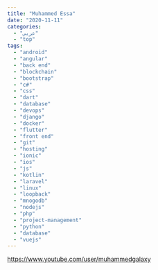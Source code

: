 ```yaml
---
title: "Muhammed Essa"
date: "2020-11-11"
categories:
  - "عربي"
  - "top"
tags:
  - "android"
  - "angular"
  - "back end"
  - "blockchain"
  - "bootstrap"
  - "c#"
  - "css"
  - "dart"
  - "database"
  - "devops"
  - "django"
  - "docker"
  - "flutter"
  - "front end"
  - "git"
  - "hosting"
  - "ionic"
  - "ios"
  - "js"
  - "kotlin"
  - "laravel"
  - "linux"
  - "loopback"
  - "mnogodb"
  - "nodejs"
  - "php"
  - "project-management"
  - "python"
  - "database"
  - "vuejs"
---
```


https://www.youtube.com/user/muhammedgalaxy
